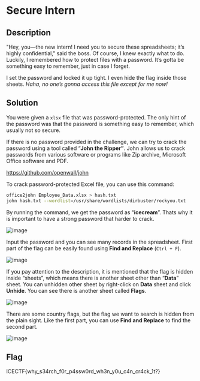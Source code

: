 # **Secure Intern**

## Description

"Hey, you—the new intern! I need you to secure these spreadsheets; it’s highly confidential," said the boss. Of course, I knew exactly what to do. Luckily, I remembered how to protect files with a password. It’s gotta be something easy to remember, just in case I forget.

I set the password and locked it up tight.  I even hide the flag inside those sheets. *Haha, no one’s gonna access this file except for me now!*

## Solution

You were given a `xlsx` file that was password-protected. The only hint of the password was that the password is something easy to remember, which usually not so secure. 

If there is no password provided in the challenge, we can try to crack the password using a tool called “**John the Ripper”**. John allows us to crack passwords from various software or programs like Zip archive, Microsoft Office software and PDF.

https://github.com/openwall/john

To crack password-protected Excel file, you can use this command:

```bash
office2john Employee_Data.xlsx > hash.txt 
john hash.txt --wordlist=/usr/share/wordlists/dirbuster/rockyou.txt
```

By running the command, we get the password as “**icecream**”. Thats why it is important to have a strong password that harder to crack.

![image](https://github.com/user-attachments/assets/f44abdf1-7aa4-4be2-a407-a87e4e5aece9)

Input the password and you can see many records in the spreadsheet. First part of the flag can be easily found using **Find and Replace** (`Ctrl + F`). 

![image](https://github.com/user-attachments/assets/8044dc0a-defc-4997-880f-a7d38628b4fd)

If you pay attention to the description, it is mentioned that the flag is hidden inside “sheets”, which means there is another sheet other than “**Data**” sheet. You can unhidden other sheet by right-click on **Data** sheet and click **Unhide**. You can see there is another sheet called **Flags**. 

![image](https://github.com/user-attachments/assets/05b0faf9-b186-4754-82a1-8389cade4fa8)

There are some country flags, but the flag we want to search is hidden from the plain sight. Like the first part, you can use **Find and Replace** to find the second part. 

![image](https://github.com/user-attachments/assets/98f3be82-ac0e-44fc-83a3-c6cd85904489)

## Flag

ICECTF{why_s34rch_f0r_p4ssw0rd_wh3n_y0u_c4n_cr4ck_1t?}
